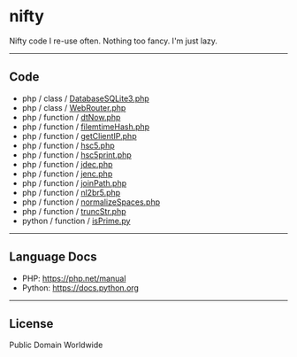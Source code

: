 # nifty

Nifty code I re-use often. Nothing too fancy. I'm just lazy.

---

## Code

- php / class / [DatabaseSQLite3.php](php/class/DatabaseSQLite3.php)
- php / class / [WebRouter.php](php/class/WebRouter.php)
- php / function / [dtNow.php](php/function/dtNow.php)
- php / function / [filemtimeHash.php](php/function/filemtimeHash.php)
- php / function / [getClientIP.php](php/function/getClientIP.php)
- php / function / [hsc5.php](php/function/hsc5.php)
- php / function / [hsc5print.php](php/function/hsc5print.php)
- php / function / [jdec.php](php/function/jdec.php)
- php / function / [jenc.php](php/function/jenc.php)
- php / function / [joinPath.php](php/function/joinPath.php)
- php / function / [nl2br5.php](php/function/nl2br5.php)
- php / function / [normalizeSpaces.php](php/function/normalizeSpaces.php)
- php / function / [truncStr.php](php/function/truncStr.php)
- python / function / [isPrime.py](python/function/isPrime.py)

---

## Language Docs

- PHP: <https://php.net/manual>
- Python: <https://docs.python.org>

---

## License

Public Domain Worldwide
